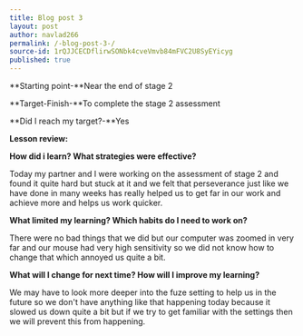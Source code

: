 ```yaml
---
title: Blog post 3
layout: post
author: navlad266
permalink: /-blog-post-3-/
source-id: 1rQJJCECDflirwSONbk4cveVmvb84mFVC2U8SyEYicyg
published: true
---
```

**Starting point-**Near the end of stage 2

**Target-Finish-**To complete the stage 2 assessment

**Did I reach my target?-**Yes

**Lesson review:**

**How did i learn? What strategies were effective?**

Today my partner and I were working on the assessment of stage 2 and found it quite hard but stuck at it and we felt that perseverance just like we have done in many weeks has really helped us to get far in our work and achieve more and helps us work quicker.

**What limited my learning? Which habits do I need to work on?**

There were no bad things that we did but our computer was zoomed in very far and our mouse had very high sensitivity so we did not know how to change that which annoyed us quite a bit.

**What will I change for next time? How will I improve my learning?**

We may have to look more deeper into the fuze setting to help us in the future so we don't have anything like that happening today because it slowed us down quite a bit but if we try to get familiar with the settings then we will prevent this from happening.

